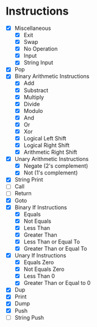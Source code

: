 # Instructions

- [X] Miscellaneous
    - [X] Exit
    - [X] Swap
    - [X] No Operation
    - [X] Input
    - [X] String Input
- [X] Pop
- [X] Binary Arithmetic Instructions
    - [X] Add
    - [X] Substract
    - [X] Multiply
    - [X] Divide
    - [X] Modulo
    - [X] And
    - [X] Or
    - [X] Xor
    - [X] Logical Left Shift
    - [X] Logical Right Shift
    - [X] Arithmetic Right Shift
- [X] Unary Arithmetic Instructions
    - [X] Negate (2's complement)
    - [X] Not (1's complement)
- [X] String Print
- [ ] Call
- [ ] Return
- [X] Goto
- [X] Binary If Instructions
    - [X] Equals
    - [X] Not Equals
    - [X] Less Than
    - [X] Greater Than
    - [X] Less Than or Equal To
    - [X] Greater Than or Equal To
- [X] Unary If Instructions
    - [X] Equals Zero
    - [X] Not Equals Zero
    - [X] Less Than 0
    - [X] Greater Than or Equal to 0
- [X] Dup
- [X] Print
- [X] Dump
- [X] Push
- [ ] String Push
